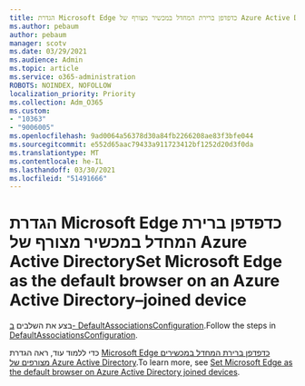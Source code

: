 ```yaml
---
title: הגדרת Microsoft Edge כדפדפן ברירת המחדל במכשיר מצורף של Azure Active Directory
ms.author: pebaum
author: pebaum
manager: scotv
ms.date: 03/29/2021
ms.audience: Admin
ms.topic: article
ms.service: o365-administration
ROBOTS: NOINDEX, NOFOLLOW
localization_priority: Priority
ms.collection: Adm_O365
ms.custom:
- "10363"
- "9006005"
ms.openlocfilehash: 9ad0064a56378d30a84fb2266208ae83f3bfe044
ms.sourcegitcommit: e552d65aac79433a911723412bf1252d20d3f0da
ms.translationtype: MT
ms.contentlocale: he-IL
ms.lasthandoff: 03/30/2021
ms.locfileid: "51491666"
---
```

# <a name="set-microsoft-edge-as-the-default-browser-on-an-azure-active-directoryjoined-device"></a><span data-ttu-id="f1a8a-102">הגדרת Microsoft Edge כדפדפן ברירת המחדל במכשיר מצורף של Azure Active Directory</span><span class="sxs-lookup"><span data-stu-id="f1a8a-102">Set Microsoft Edge as the default browser on an Azure Active Directory–joined device</span></span>

<span data-ttu-id="f1a8a-103">בצע את השלבים [ב- DefaultAssociationsConfiguration](https://go.microsoft.com/fwlink/?linkid=2132650).</span><span class="sxs-lookup"><span data-stu-id="f1a8a-103">Follow the steps in [DefaultAssociationsConfiguration](https://go.microsoft.com/fwlink/?linkid=2132650).</span></span>

<span data-ttu-id="f1a8a-104">כדי ללמוד עוד, ראה הגדרת [Microsoft Edge כדפדפן ברירת המחדל במכשירים מצורפים של Azure Active Directory](https://go.microsoft.com/fwlink/?linkid=2132440).</span><span class="sxs-lookup"><span data-stu-id="f1a8a-104">To learn more, see [Set Microsoft Edge as the default browser on Azure Active Directory joined devices](https://go.microsoft.com/fwlink/?linkid=2132440).</span></span>